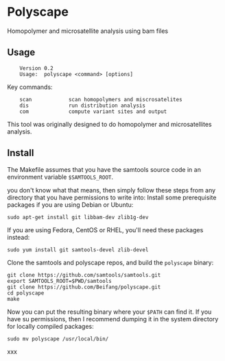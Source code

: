 Polyscape
===========
Homopolymer and microsatellite analysis using bam files

Usage
-----

        Version 0.2
        Usage:  polyscape <command> [options]

Key commands:

        scan            scan homopolymers and miscrosatelites
        dis             run distribution analysis
        com             compute variant sites and output

This tool was originally designed to do homopolymer and microsatellites analysis. 


Install
-------
The Makefile assumes that you have the samtools source code in an environment variable `$SAMTOOLS_ROOT`. 

you don't know what that means, then simply follow these steps from any directory that you have permissions to write into:
Install some prerequisite packages if you are using Debian or Ubuntu:

    sudo apt-get install git libbam-dev zlib1g-dev

If you are using Fedora, CentOS or RHEL, you'll need these packages instead:

    sudo yum install git samtools-devel zlib-devel

Clone the samtools and polyscape repos, and build the `polyscape` binary:

    git clone https://github.com/samtools/samtools.git
    export SAMTOOLS_ROOT=$PWD/samtools
    git clone https://github.com/Beifang/polyscape.git
    cd polyscape
    make

Now you can put the resulting binary where your `$PATH` can find it. If you have su permissions, then
I recommend dumping it in the system directory for locally compiled packages:

    sudo mv polyscape /usr/local/bin/

xxx

